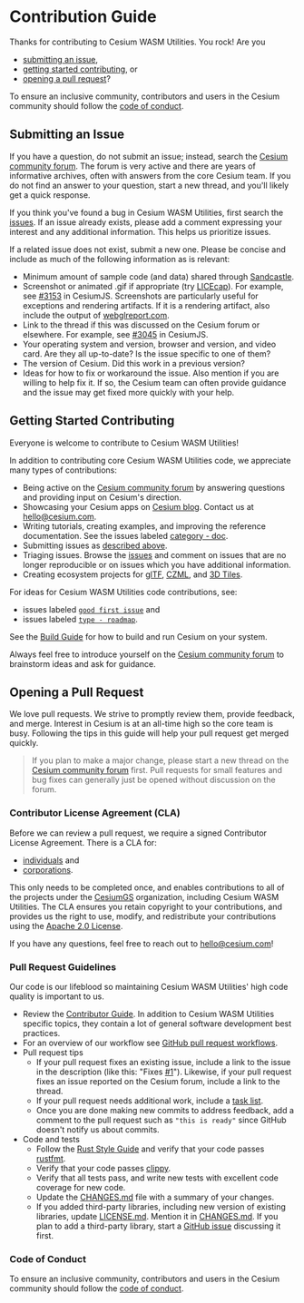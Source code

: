 # Contribution Guide

Thanks for contributing to Cesium WASM Utilities. You rock! Are you

- [submitting an issue](#submitting-an-issue),
- [getting started contributing](#getting-started-contributing), or
- [opening a pull request](#opening-a-pull-request)?

To ensure an inclusive community, contributors and users in the Cesium community should follow the [code of conduct](./CODE_OF_CONDUCT.md).

## Submitting an Issue

If you have a question, do not submit an issue; instead, search the [Cesium community forum](https://community.cesium.com/). The forum is very active and there are years of informative archives, often with answers from the core Cesium team. If you do not find an answer to your question, start a new thread, and you'll likely get a quick response.

If you think you've found a bug in Cesium WASM Utilities, first search the [issues](https://github.com/CesiumGS/cesium/issues). If an issue already exists, please add a comment expressing your interest and any additional information. This helps us prioritize issues.

If a related issue does not exist, submit a new one. Please be concise and include as much of the following information as is relevant:

- Minimum amount of sample code (and data) shared through [Sandcastle](https://sandcastle.cesium.com).
- Screenshot or animated .gif if appropriate (try [LICEcap](http://www.cockos.com/licecap/)). For example, see [#3153](https://github.com/CesiumGS/cesium/issues/3153) in CesiumJS. Screenshots are particularly useful for exceptions and rendering artifacts. If it is a rendering artifact, also include the output of [webglreport.com](http://webglreport.com/).
- Link to the thread if this was discussed on the Cesium forum or elsewhere. For example, see [#3045](https://github.com/CesiumGS/cesium/issues/3045) in CesiumJS.
- Your operating system and version, browser and version, and video card. Are they all up-to-date? Is the issue specific to one of them?
- The version of Cesium. Did this work in a previous version?
- Ideas for how to fix or workaround the issue. Also mention if you are willing to help fix it. If so, the Cesium team can often provide guidance and the issue may get fixed more quickly with your help.

## Getting Started Contributing

Everyone is welcome to contribute to Cesium WASM Utilities!

In addition to contributing core Cesium WASM Utilities code, we appreciate many types of contributions:

- Being active on the [Cesium community forum](https://community.cesium.com/) by answering questions and providing input on Cesium's direction.
- Showcasing your Cesium apps on [Cesium blog](https://cesium.com/blog/categories/userstories/). Contact us at hello@cesium.com.
- Writing tutorials, creating examples, and improving the reference documentation. See the issues labeled [category - doc](https://github.com/CesiumGS/cesium/labels/category%20-%20doc).
- Submitting issues as [described above](#submitting-an-issue).
- Triaging issues. Browse the [issues](https://github.com/CesiumGS/cesium/issues) and comment on issues that are no longer reproducible or on issues which you have additional information.
- Creating ecosystem projects for [glTF](https://github.com/KhronosGroup/glTF/issues/456), [CZML](https://github.com/CesiumGS/cesium/wiki/CZML-Guide), and [3D Tiles](https://github.com/CesiumGS/3d-tiles).

For ideas for Cesium WASM Utilities code contributions, see:

- issues labeled [`good first issue`](https://github.com/CesiumGS/cesium/labels/good%20first%20issue) and
- issues labeled [`type - roadmap`](https://github.com/CesiumGS/cesium/labels/type%20-%20roadmap).

See the [Build Guide](Documentation/BuildGuide.md) for how to build and run Cesium on your system.

Always feel free to introduce yourself on the [Cesium community forum](https://community.cesium.com/) to brainstorm ideas and ask for guidance.

## Opening a Pull Request

We love pull requests. We strive to promptly review them, provide feedback, and merge. Interest in Cesium is at an all-time high so the core team is busy. Following the tips in this guide will help your pull request get merged quickly.

> If you plan to make a major change, please start a new thread on the [Cesium community forum](https://community.cesium.com/) first. Pull requests for small features and bug fixes can generally just be opened without discussion on the forum.

### Contributor License Agreement (CLA)

Before we can review a pull request, we require a signed Contributor License Agreement. There is a CLA for:

- [individuals](https://docs.google.com/forms/d/e/1FAIpQLScU-yvQdcdjCFHkNXwdNeEXx5Qhu45QXuWX_uF5qiLGFSEwlA/viewform) and
- [corporations](https://docs.google.com/forms/d/e/1FAIpQLSeYEaWlBl1tQEiegfHMuqnH9VxyfgXGyIw13C2sN7Fj3J3GVA/viewform).

This only needs to be completed once, and enables contributions to all of the projects under the [CesiumGS](https://github.com/CesiumGS) organization, including Cesium WASM Utilities. The CLA ensures you retain copyright to your contributions, and provides us the right to use, modify, and redistribute your contributions using the [Apache 2.0 License](LICENSE.md).

If you have any questions, feel free to reach out to [hello@cesium.com](mailto:hello@cesium)!

### Pull Request Guidelines

Our code is our lifeblood so maintaining Cesium WASM Utilities' high code quality is important to us.

- Review the [Contributor Guide](./CONTRIBUTING.md). In addition to Cesium WASM Utilities specific topics, they contain a lot of general software development best practices.
- For an overview of our workflow see [GitHub pull request workflows](https://cesium.com/blog/2013/10/08/github-pull-request-workflows/).
- Pull request tips
  - If your pull request fixes an existing issue, include a link to the issue in the description (like this: "Fixes [#1](https://github.com/CesiumGS/cesium/issues/1)"). Likewise, if your pull request fixes an issue reported on the Cesium forum, include a link to the thread.
  - If your pull request needs additional work, include a [task list](https://github.com/blog/1375%0A-task-lists-in-gfm-issues-pulls-comments).
  - Once you are done making new commits to address feedback, add a comment to the pull request such as `"this is ready"` since GitHub doesn't notify us about commits.
- Code and tests
  - Follow the [Rust Style Guide](https://doc.rust-lang.org/nightly/style-guide/) and verify that your code passes [rustfmt](https://github.com/rust-lang/rustfmt).
  - Verify that your code passes [clippy](https://doc.rust-lang.org/clippy/index.html).
  - Verify that all tests pass, and write new tests with excellent code coverage for new code.
  - Update the [CHANGES.md](CHANGES.md) file with a summary of your changes.
  - If you added third-party libraries, including new version of existing libraries, update [LICENSE.md](LICENSE.md). Mention it in [CHANGES.md](CHANGES.md). If you plan to add a third-party library, start a [GitHub issue](https://github.com/CesiumGS/cesium-wasm-utils/issues/new) discussing it first.

### Code of Conduct

To ensure an inclusive community, contributors and users in the Cesium community should follow the [code of conduct](./CODE_OF_CONDUCT.md).

